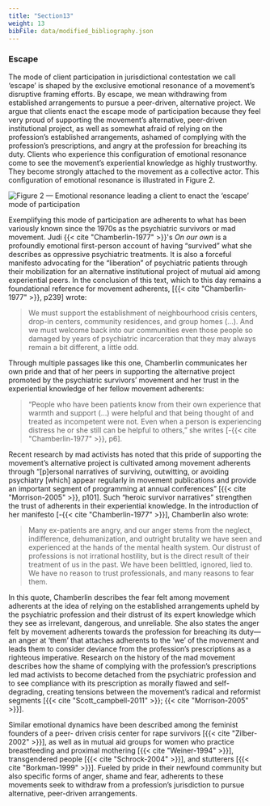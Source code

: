 ```yaml
---
title: "Section13"
weight: 13
bibFile: data/modified_bibliography.json
---
```


### Escape

The mode of client participation in jurisdictional contestation we call ‘escape’ is shaped by the exclusive emotional resonance of a movement’s disruptive framing efforts. By escape, we mean withdrawing from established arrangements to pursue a peer-driven, alternative project. We argue that clients enact the escape mode of participation because they feel very proud of supporting the movement’s alternative, peer-driven institutional project, as well as somewhat afraid of relying on the profession’s established arrangements, ashamed of complying with the profession’s prescriptions, and angry at the profession for breaching its duty. Clients who experience this configuration of emotional resonance come to see the movement’s experiential knowledge as highly trustworthy. They become strongly attached to the movement as a collective actor. This configuration of emotional resonance is illustrated in Figure 2.

![Figure 2 — Emotional resonance leading a client to enact the ‘escape’ mode of participation](images/janettemujicahnu6051-13a0d36e13e7b32cad488e2f9e95a66f.png)

Exemplifying this mode of participation are adherents to what has been variously known since the 1970s as the psychiatric survivors or mad movement. Judi {{< cite "Chamberlin-1977" >}}'s _On our own_ is a profoundly emotional first-person account of having “survived” what she describes as oppressive psychiatric treatments. It is also a forceful manifesto advocating for the “liberation” of psychiatric patients through their mobilization for an alternative institutional project of mutual aid among experiential peers. In the conclusion of this text, which to this day remains a foundational reference for movement adherents, [{{< cite "Chamberlin-1977" >}}, p239] wrote:

> We must support the establishment of neighbourhood crisis centers, drop-in centers, community residences, and group homes (…). And we must welcome back into our communities even those people so damaged by years of psychiatric incarceration that they may always remain a bit different, a little odd.

Through multiple passages like this one, Chamberlin communicates her own pride and that of her peers in supporting the alternative project promoted by the psychiatric survivors’ movement and her trust in the experiential knowledge of her fellow movement adherents:

> “People who have been patients know from their own experience that warmth and support (…) were helpful and that being thought of and treated as incompetent were not. Even when a person is experiencing distress he or she still can be helpful to others,” she writes [-{{< cite "Chamberlin-1977" >}}, p6].

Recent research by mad activists has noted that this pride of supporting the movement’s alternative project is cultivated among movement adherents through “[p]ersonal narratives of surviving, outwitting, or avoiding psychiatry [which] appear regularly in movement publications and provide an important segment of programming at annual conferences” [{{< cite "Morrison-2005" >}}, p101]. Such “heroic survivor narratives” strengthen the trust of adherents in their experiential knowledge. In the introduction of her manifesto [-{{< cite "Chamberlin-1977" >}}], Chamberlin also wrote:

> Many ex-patients are angry, and our anger stems from the neglect, indifference, dehumanization, and outright brutality we have seen and experienced at the hands of the mental health system. Our distrust of professions is not irrational hostility, but is the direct result of their treatment of us in the past. We have been belittled, ignored, lied to. We have no reason to trust professionals, and many reasons to fear them.

In this quote, Chamberlin describes the fear felt among movement adherents at the idea of relying on the established arrangements upheld by the psychiatric profession and their distrust of its expert knowledge which they see as irrelevant, dangerous, and unreliable. She also states the anger felt by movement adherents towards the profession for breaching its duty—an anger at ‘them’ that attaches adherents to the ‘we’ of the movement and leads them to consider deviance from the profession’s prescriptions as a righteous imperative. Research on the history of the mad movement describes how the shame of complying with the profession’s prescriptions led mad activists to become detached from the psychiatric profession and to see compliance with its prescription as morally flawed and self-degrading, creating tensions between the movement’s radical and reformist segments [{{< cite "Scott_campbell-2011" >}}; {{< cite "Morrison-2005" >}}].

Similar emotional dynamics have been described among the feminist founders of a peer- driven crisis center for rape survivors [{{< cite "Zilber-2002" >}}], as well as in mutual aid groups for women who practice breastfeeding and proximal mothering [{{< cite "Weiner-1994" >}}], transgendered people [{{< cite "Schrock-2004" >}}], and stutterers [{{< cite "Borkman-1999" >}}]. Fueled by pride in their newfound community but also specific forms of anger, shame and fear, adherents to these movements seek to withdraw from a profession’s jurisdiction to pursue alternative, peer-driven arrangements.
